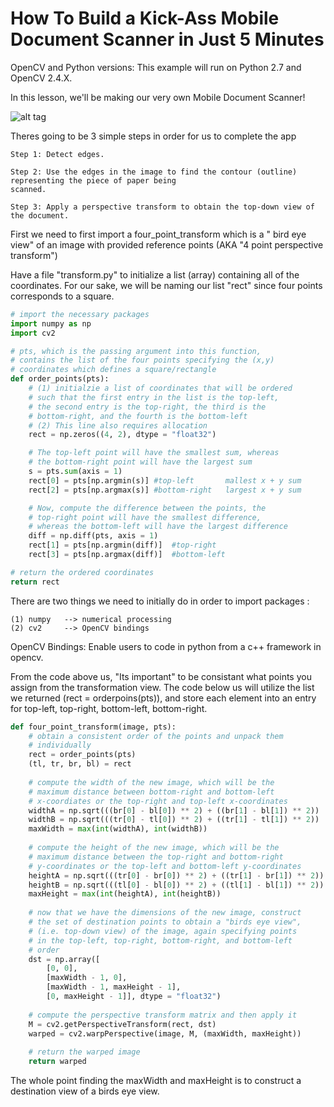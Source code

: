 # How To Build a Kick-Ass Mobile Document Scanner in Just 5 Minutes

OpenCV and Python versions:
This example will run on Python 2.7 and OpenCV 2.4.X.

In this lesson, we'll be making our very own Mobile Document Scanner! 

![alt tag](https://github.com/OverRatedTech/OpenCV_Projects/blob/master/OpenCV_Mobile_Document_Scanner%20%20/receipt-scanned.jpg)

Theres going to be 3 simple steps in order for us to complete the app

	Step 1: Detect edges.

	Step 2: Use the edges in the image to find the contour (outline) representing the piece of paper being 
	scanned.

	Step 3: Apply a perspective transform to obtain the top-down view of the document.


First we need to first import a four_point_transform which is a " bird eye view" of an image with 
provided reference points (AKA "4 point perspective transform") 

Have a file "transform.py" to initialize a list (array) containing all of the coordinates. For our 
sake, we will be naming our list "rect" since four points corresponds to a square. 
```python
# import the necessary packages
import numpy as np
import cv2

# pts, which is the passing argument into this function, 
# contains the list of the four points specifying the (x,y)
# coordinates which defines a square/rectangle
def order_points(pts):
	# (1) initialzie a list of coordinates that will be ordered
	# such that the first entry in the list is the top-left,
	# the second entry is the top-right, the third is the
	# bottom-right, and the fourth is the bottom-left
	# (2) This line also requires allocation
	rect = np.zeros((4, 2), dtype = "float32")

	# The top-left point will have the smallest sum, whereas
	# the bottom-right point will have the largest sum
	s = pts.sum(axis = 1)
	rect[0] = pts[np.argmin(s)]	#top-left		mallest x + y sum
	rect[2] = pts[np.argmax(s)]	#bottom-right 	largest x + y sum

	# Now, compute the difference between the points, the
	# top-right point will have the smallest difference,
	# whereas the bottom-left will have the largest difference
	diff = np.diff(pts, axis = 1)
	rect[1] = pts[np.argmin(diff)]	#top-right
	rect[3] = pts[np.argmax(diff)]	#bottom-left

# return the ordered coordinates
return rect
```

There are two things we need to initially do 
in order to import packages : 

	(1) numpy 	--> numerical processing 
	(2) cv2 	--> OpenCV bindings

OpenCV Bindings: Enable users to code in python from a c++ framework in opencv. 

From the code above us, "Its important" to be consistant what points you
assign from the transformation view. The code below us will utilize the 
list we returned (rect = orderpoins(pts)), and store each element into an 
entry for top-left, top-right, bottom-left, bottom-right. 
```python
def four_point_transform(image, pts):
	# obtain a consistent order of the points and unpack them
	# individually
	rect = order_points(pts)
	(tl, tr, br, bl) = rect
 
	# compute the width of the new image, which will be the
	# maximum distance between bottom-right and bottom-left
	# x-coordiates or the top-right and top-left x-coordinates
	widthA = np.sqrt(((br[0] - bl[0]) ** 2) + ((br[1] - bl[1]) ** 2))
	widthB = np.sqrt(((tr[0] - tl[0]) ** 2) + ((tr[1] - tl[1]) ** 2))
	maxWidth = max(int(widthA), int(widthB))
 
	# compute the height of the new image, which will be the
	# maximum distance between the top-right and bottom-right
	# y-coordinates or the top-left and bottom-left y-coordinates
	heightA = np.sqrt(((tr[0] - br[0]) ** 2) + ((tr[1] - br[1]) ** 2))
	heightB = np.sqrt(((tl[0] - bl[0]) ** 2) + ((tl[1] - bl[1]) ** 2))
	maxHeight = max(int(heightA), int(heightB))
 
	# now that we have the dimensions of the new image, construct
	# the set of destination points to obtain a "birds eye view",
	# (i.e. top-down view) of the image, again specifying points
	# in the top-left, top-right, bottom-right, and bottom-left
	# order
	dst = np.array([
		[0, 0],
		[maxWidth - 1, 0],
		[maxWidth - 1, maxHeight - 1],
		[0, maxHeight - 1]], dtype = "float32")
 
	# compute the perspective transform matrix and then apply it
	M = cv2.getPerspectiveTransform(rect, dst)
	warped = cv2.warpPerspective(image, M, (maxWidth, maxHeight))
 
	# return the warped image
	return warped
```
The whole point finding the maxWidth and maxHeight is to construct a 
destination view of a birds eye view. 


	















	